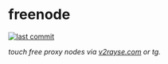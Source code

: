 # freenode
[![last commit](https://img.shields.io/github/last-commit/tangwenlongNO1/freenode)](https://github.com/tangwenlongNO1/freenode/commits/master)

*touch free proxy nodes via [v2rayse.com](https://v2rayse.com) or tg.*

